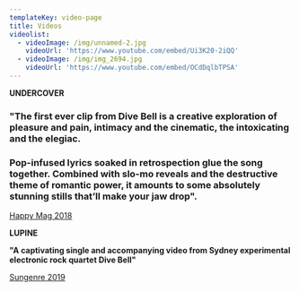 ```yaml
---
templateKey: video-page
title: Videos
videolist:
  - videoImage: /img/unnamed-2.jpg
    videoUrl: 'https://www.youtube.com/embed/Ui3K20-2iQQ'
  - videoImage: /img/img_2694.jpg
    videoUrl: 'https://www.youtube.com/embed/OCdDqlbTPSA'
---
```

**UNDERCOVER**

### "The first ever clip from Dive Bell is a creative exploration of pleasure and pain, intimacy and the cinematic, the intoxicating and the elegiac.

### Pop-infused lyrics soaked in retrospection glue the song together. Combined with slo-mo reveals and the destructive theme of romantic power, it amounts to some absolutely stunning stills that’ll make your jaw drop".

[Happy Mag 2018](https://hhhhappy.com/premiere-submit-yourself-to-dive-bells-alluring-debut-clip-undercover/)

**LUPINE**

**"A captivating single and accompanying video from Sydney experimental electronic rock quartet Dive Bell"**

[Sungenre 2019](<https://sungenre.com/premiere/dive-bell-lupine/)>)

